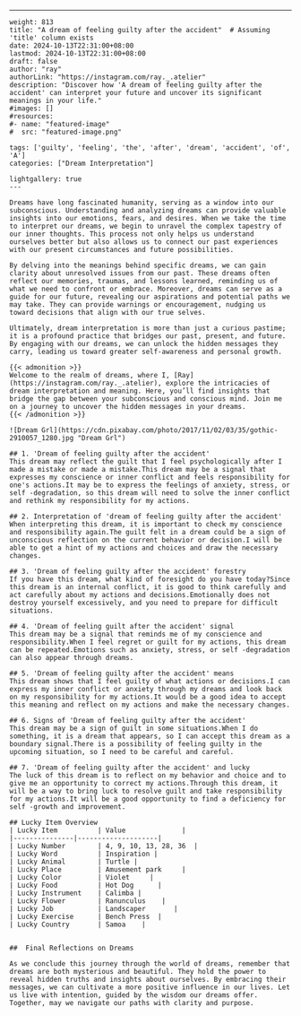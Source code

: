---
    weight: 813
    title: "A dream of feeling guilty after the accident"  # Assuming 'title' column exists
    date: 2024-10-13T22:31:00+08:00
    lastmod: 2024-10-13T22:31:00+08:00
    draft: false
    author: "ray"
    authorLink: "https://instagram.com/ray._.atelier"
    description: "Discover how 'A dream of feeling guilty after the accident' can interpret your future and uncover its significant meanings in your life."
    #images: []
    #resources:
    #- name: "featured-image"
    #  src: "featured-image.png"
    
    tags: ['guilty', 'feeling', 'the', 'after', 'dream', 'accident', 'of', 'A']
    categories: ["Dream Interpretation"]
    
    lightgallery: true
    ---
    
    Dreams have long fascinated humanity, serving as a window into our subconscious. Understanding and analyzing dreams can provide valuable insights into our emotions, fears, and desires. When we take the time to interpret our dreams, we begin to unravel the complex tapestry of our inner thoughts. This process not only helps us understand ourselves better but also allows us to connect our past experiences with our present circumstances and future possibilities.
    
    By delving into the meanings behind specific dreams, we can gain clarity about unresolved issues from our past. These dreams often reflect our memories, traumas, and lessons learned, reminding us of what we need to confront or embrace. Moreover, dreams can serve as a guide for our future, revealing our aspirations and potential paths we may take. They can provide warnings or encouragement, nudging us toward decisions that align with our true selves.
    
    Ultimately, dream interpretation is more than just a curious pastime; it is a profound practice that bridges our past, present, and future. By engaging with our dreams, we can unlock the hidden messages they carry, leading us toward greater self-awareness and personal growth.
    
    {{< admonition >}}
    Welcome to the realm of dreams, where I, [Ray](https://instagram.com/ray._.atelier), explore the intricacies of dream interpretation and meaning. Here, you’ll find insights that bridge the gap between your subconscious and conscious mind. Join me on a journey to uncover the hidden messages in your dreams.
    {{< /admonition >}}
    
    ![Dream Grl](https://cdn.pixabay.com/photo/2017/11/02/03/35/gothic-2910057_1280.jpg "Dream Grl")
    
    ## 1. 'Dream of feeling guilty after the accident'
    This dream may reflect the guilt that I feel psychologically after I made a mistake or made a mistake.This dream may be a signal that expresses my conscience or inner conflict and feels responsibility for one's actions.It may be to express the feelings of anxiety, stress, or self -degradation, so this dream will need to solve the inner conflict and rethink my responsibility for my actions.
    
    ## 2. Interpretation of 'dream of feeling guilty after the accident'
    When interpreting this dream, it is important to check my conscience and responsibility again.The guilt felt in a dream could be a sign of unconscious reflection on the current behavior or decision.I will be able to get a hint of my actions and choices and draw the necessary changes.
    
    ## 3. 'Dream of feeling guilty after the accident' forestry
    If you have this dream, what kind of foresight do you have today?Since this dream is an internal conflict, it is good to think carefully and act carefully about my actions and decisions.Emotionally does not destroy yourself excessively, and you need to prepare for difficult situations.
    
    ## 4. 'Dream of feeling guilt after the accident' signal
    This dream may be a signal that reminds me of my conscience and responsibility.When I feel regret or guilt for my actions, this dream can be repeated.Emotions such as anxiety, stress, or self -degradation can also appear through dreams.
    
    ## 5. 'Dream of feeling guilty after the accident' means
    This dream shows that I feel guilty of what actions or decisions.I can express my inner conflict or anxiety through my dreams and look back on my responsibility for my actions.It would be a good idea to accept this meaning and reflect on my actions and make the necessary changes.
    
    ## 6. Signs of 'Dream of feeling guilty after the accident'
    This dream may be a sign of guilt in some situations.When I do something, it is a dream that appears, so I can accept this dream as a boundary signal.There is a possibility of feeling guilty in the upcoming situation, so I need to be careful and careful.
    
    ## 7. 'Dream of feeling guilty after the accident' and lucky
    The luck of this dream is to reflect on my behavior and choice and to give me an opportunity to correct my actions.Through this dream, it will be a way to bring luck to resolve guilt and take responsibility for my actions.It will be a good opportunity to find a deficiency for self -growth and improvement.
    
    ## Lucky Item Overview
    | Lucky Item          | Value              |
    |---------------|--------------------|
    | Lucky Number        | 4, 9, 10, 13, 28, 36  |
    | Lucky Word          | Inspiration |
    | Lucky Animal        | Turtle |
    | Lucky Place         | Amusement park     |
    | Lucky Color         | Violet     |
    | Lucky Food          | Hot Dog      |
    | Lucky Instrument    | Calimba |
    | Lucky Flower        | Ranunculus    |
    | Lucky Job           | Landscaper       |
    | Lucky Exercise      | Bench Press  |
    | Lucky Country       | Samoa    |
    
    
    ##  Final Reflections on Dreams
    
    As we conclude this journey through the world of dreams, remember that dreams are both mysterious and beautiful. They hold the power to reveal hidden truths and insights about ourselves. By embracing their messages, we can cultivate a more positive influence in our lives. Let us live with intention, guided by the wisdom our dreams offer. Together, may we navigate our paths with clarity and purpose.
    